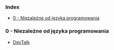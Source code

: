 ### Index

* [0 - Niezależne od języka programowania](#0---niezale%C5%BCne-od-j%C4%99zyka-programowania)


### 0 - Niezależne od języka programowania

* [DevTalk](https://devstyle.pl/category/podcast)
